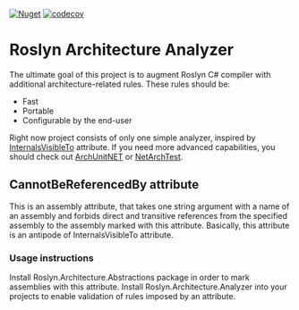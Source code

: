 [![Nuget](https://img.shields.io/nuget/v/Roslyn.Architecture.Analyzer)](https://www.nuget.org/packages/Roslyn.Architecture.Analyzer/)
[![codecov](https://codecov.io/gh/gbtb/RoslynArchitectureAnalyzer/branch/master/graph/badge.svg?token=SP9HHTRPE7)](https://codecov.io/gh/gbtb/RoslynArchitectureAnalyzer)

# Roslyn Architecture Analyzer

The ultimate goal of this project is to augment Roslyn C# compiler with additional architecture-related rules.
These rules should be:
* Fast
* Portable
* Configurable by the end-user

Right now project consists of only one simple analyzer, inspired by [InternalsVisibleTo](https://docs.microsoft.com/en-us/dotnet/api/system.runtime.compilerservices.internalsvisibletoattribute?view=net-6.0) attribute.
If you need more advanced capabilities, you should check out [ArchUnitNET](https://github.com/TNG/ArchUnitNET) or [NetArchTest](https://github.com/BenMorris/NetArchTest).

## CannotBeReferencedBy attribute

This is an assembly attribute, that takes one string argument with a name of an assembly and forbids direct and transitive references from the specified assembly to the assembly marked with this attribute.
Basically, this attribute is an antipode of InternalsVisibleTo attribute.

### Usage instructions
Install Roslyn.Architecture.Abstractions package in order to mark assemblies with this attribute.
Install Roslyn.Architecture.Analyzer into your projects to enable validation of rules imposed by an attribute.